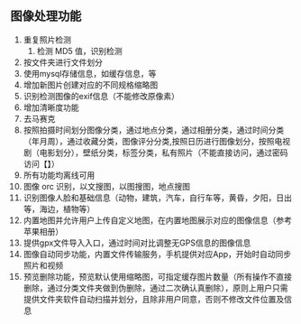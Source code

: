 ## 图像处理功能

1. 重复照片检测
   1. 检测 MD5 值，识别检测
2. 按文件夹进行文件划分
3. 使用mysql存储信息，如缓存信息，等
4. 增加新图片创建对应的不同规格缩略图
5. 识别检测图像的exif信息（不能修改原像素）
6. 增加清晰度功能
7. 去马赛克
8. 按照拍摄时间划分图像分类，通过地点分类，通过相册分类，通过时间分类（年月周），通过收藏分类，图像评分分类,按照日历进行图像划分，按照电视剧（电影划分），壁纸分类，标签分类，私有照片（不能直接访问，通过密码访问【】）
9. 所有功能均离线可用
10. 图像 orc 识别，以文搜图，以图搜图，地点搜图
11. 识别图像人脸和基础信息（动物，建筑，汽车，自行车等，黄昏，夕阳，日出等，海边，植物等）
12. 内置地图并允许用户上传自定义地图，在内置地图展示对应的图像信息（参考苹果相册）
13. 提供gpx文件导入入口，通过时间对比调整无GPS信息的图像信息
14. 图像自动同步功能，内置文件传输服务，手机提供对应App，开始时自动同步照片和视频
15. 预览删除功能，预览默认使用缩略图，可指定缓存图片数量（所有操作不直接删除，通过分类文件夹做到伪删除，通过二次确认真删除），原则上用户只需提供文件夹软件自动扫描并划分，且除非用户同意，否则不修改文件位置及信息





